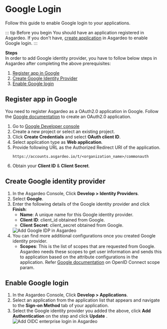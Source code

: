 # Google Login

Follow this guide to enable Google login to your applications.

::: tip Before you begin
You should have an application registered in Asgardeo. If you don't have, [create application](../../applications/) in Asgardeo to enable Google login.
:::
 
**Steps**<br>
In order to add Google identity provider, you have to follow below steps in Asgardeo after completing the above prerequisites:
 1. [Register app in Google](#register-app-in-google)
 2. [Create Google Identity Provider](#create-google-identity-provider)
 3. [Enable Google login](#enable-google-login)

## Register app in Google
You need to register Asgardeo as a OAuth2.0 application in Google. Follow the [Google documentation](https://support.google.com/googleapi/answer/6158849) to create an OAuth2.0 application.
 
1. Go to [Google Developer console](https://console.developers.google.com/apis/credentials)
2. Create a new project or select an existing project.
3. Click **Create Credentials**  and select **OAuth client ID**.
4. Select application type as **Web application**.
5. Provide following URL as the Authorized Redirect URI of the application.
    ```
    https://accounts.asgardeo.io/t/<organization_name>/commonauth
    ```
6. Obtain your **Client ID** & **Client Secret**.  
    
## Create Google identity provider
1. In the Asgardeo Console, Click **Develop > Identity Providers**.
2. Select **Google**.
    <!--img :src="$withBase('/assets/img/guides/idp/list_of_idps.png')" alt="List of IDPs in Asgardeo"-->
3. Enter the following details of the Google identity provider and click **Finish**:
    - **Name**: A unique name for this Google identity provider.
    - **Client ID**: client_id obtained from Google.
    - **Client Secret**: client_secret obtained from Google.   
    <img :src="$withBase('/assets/img/guides/idp/google-idp/add-google-idp.png')" alt="Add Google IDP in Asgardeo">
4. You can find more additional configurations once you created Google identity provider.
    - **Scopes**: This is the list of scopes that are requested from Google. Asgardeo needs these scopes to get user information and sends this to application based on the attribute configurations in the application. Refer [Google documentation](https://developers.google.com/identity/protocols/oauth2/openid-connect#scope-param) on OpenID Connect scope param.
 
##  Enable Google login
1. In the Asgardeo Console, Click **Develop > Applications**.
2. Select an application from the application list that appears and navigate to the **Sign-on Method** tab of your application.
3. Select the Google identity provider you added the above, click **Add Authentication** on the step and click **Update** .
    <img :src="$withBase('/assets/img/guides/idp/google-idp/add-google-federation.png')" alt="Add OIDC enterprise login in Asgardeo">
